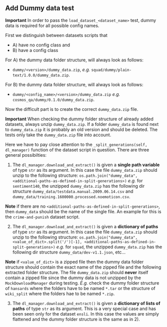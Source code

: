 ## Add Dummy data test

**Important** In order to pass the `load_dataset_<dataset_name>` test, dummy data is required for all possible config names.

First we distinguish between datasets scripts that
- A) have no config class and 
- B) have a config class

For A) the dummy data folder structure, will always look as follows:
- ``dummy/<version>/dummy_data.zip``, *e.g.* ``squad/dummy/plain-text/1.0.0/dummy_data.zip``.

For B) the dummy data folder structure, will always look as follows:
- ``dummy/<config_name>/<version>/dummy_data.zip`` *e.g.* ``cosmos_qa/dummy/0.1.0/dummy_data.zip``.

Now the difficult part is to create the correct `dummy_data.zip` file.

**Important** When checking the dummy folder structure of already added datasets, always unzip ``dummy_data.zip``. If a folder ``dummy_data`` is found next to ``dummy_data.zip`` it is probably an old version and should be deleted. The tests only take the ``dummy_data.zip`` file into account.

Here we have to pay close attention to the ``_split_generations(self, dl_manager)`` function of the dataset script in question.
There are three general possibilties:

1) The ``dl_manager.download_and_extract()`` is given a **single path variable** of type `str` as its argument. In this case the file `dummy_data.zip` should unzip to the following structure:
``os.path.join("dummy_data", <additional-paths-as-defined-in-split-generations>)`` *e.g.* for ``sentiment140``, the unzipped ``dummy_data.zip`` has the following dir structure ``dummy_data/testdata.manual.2009.06.14.csv`` and ``dummy_data/training.1600000.processed.noemoticon.csv``. 

**Note** if there are no ``<additional-paths-as-defined-in-split-generations>``, then ``dummy_data`` should be the name of the single file. An example for this is the ``crime-and-punish`` dataset script.

2) The ``dl_manager.download_and_extract()`` is given a **dictionary of paths** of type `str` as its argument. In this case the file `dummy_data.zip` should unzip to the following structure:
``os.path.join("dummy_data", <value_of_dict>.split('/')[-1], <additional-paths-as-defined-in-split-generations>)`` *e.g.* for ``squad``, the unzipped ``dummy_data.zip`` has the following dir structure ``dummy_data/dev-v1.1.json``, etc...

**Note** if ``<value_of_dict>`` is a zipped file then the dummy data folder structure should contain the exact name of the zipped file and the following extracted folder structure. The file `dummy_data.zip` should **never** itself contain a zipped file since the dummy data is not unzipped by the ``MockDownloadManager`` during testing. *E.g.* check the dummy folder structure of ``hansards`` where the folders have to be named ``*.tar`` or the structure of ``wiki_split`` where the folders hae to be named ``*.zip``.

3) The ``dl_manager.download_and_extract()`` is given a **dictionary of lists of paths** of type `str` as its argument. This is a very special case and has been seen only for the dataset ``ensli``. In this case the values are simply flattened and the dummy folder structure is the same as in 2).

